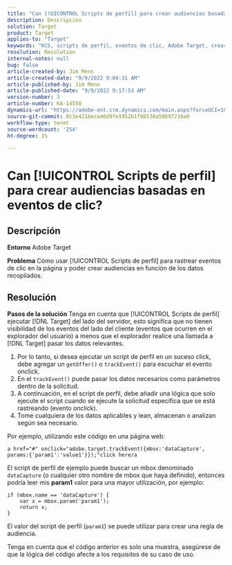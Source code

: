 ```yaml
---
title: "Can [!UICONTROL Scripts de perfil] para crear audiencias basadas en eventos de clic?"
description: Descripción
solution: Target
product: Target
applies-to: "Target"
keywords: "KCS, scripts de perfil, eventos de clic, Adobe Target, crear audiencias, onclick"
resolution: Resolution
internal-notes: null
bug: false
article-created-by: Jim Menn
article-created-date: "9/9/2022 9:04:31 AM"
article-published-by: Jim Menn
article-published-date: "9/9/2022 9:17:53 AM"
version-number: 3
article-number: KA-14550
dynamics-url: "https://adobe-ent.crm.dynamics.com/main.aspx?forceUCI=1&pagetype=entityrecord&etn=knowledgearticle&id=c324ea64-1e30-ed11-9db1-0022480866ad"
source-git-commit: 0c3e421beca46d9fe1952b1f98538a50697216a0
workflow-type: tm+mt
source-wordcount: '254'
ht-degree: 1%

---
```


# Can [!UICONTROL Scripts de perfil] para crear audiencias basadas en eventos de clic?

## Descripción


<b>Entorno</b>
Adobe Target

<b>Problema</b>
Cómo usar [!UICONTROL Scripts de perfil] para rastrear eventos de clic en la página y poder crear audiencias en función de los datos recopilados.


## Resolución


<b>Pasos de la solución</b>
Tenga en cuenta que [!UICONTROL Scripts de perfil] ejecutar [!DNL Target] del lado del servidor, esto significa que no tienen visibilidad de los eventos del lado del cliente (eventos que ocurren en el explorador del usuario) a menos que el explorador realice una llamada a [!DNL Target] pasar los datos relevantes.

1. Por lo tanto, si desea ejecutar un script de perfil en un suceso click, debe agregar un `getOffer()` o `trackEvent()` para escuchar el evento onclick.
2. En el `trackEvent()` puede pasar los datos necesarios como parámetros dentro de la solicitud.
3. A continuación, en el script de perfil, debe añadir una lógica que solo ejecute el script cuando se ejecute la solicitud específica que se está rastreando (evento onclick).
4. Tome cualquiera de los datos aplicables y lean, almacenan o analizan según sea necesario.


Por ejemplo, utilizando este código en una página web:

`a href="#" onclick="adobe.target.trackEvent({mbox:'dataCapture', params:{'param1':'value1'}});"click here/a`

El script de perfil de ejemplo puede buscar un mbox denominado `dataCapture` (o cualquier otro nombre de mbox que haya definido), entonces podría leer mis <b>param1</b> valor para una mayor utilización, por ejemplo:


```
if (mbox.name == 'dataCapture') {
    var x = mbox.param('param1'); 
    return x; 
}
```

El valor del script de perfil (`param1`) se puede utilizar para crear una regla de audiencia.

Tenga en cuenta que el código anterior es solo una muestra, asegúrese de que la lógica del código afecte a los requisitos de su caso de uso.
